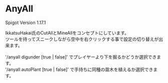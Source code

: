 # AnyAll
Spigot Version 1.17.1

IkkatsuHakai氏のCutAllとMineAllをコンセプトにしています。<br>
ツールを持ってスニークしながら空中を右クリックする事で設定の切り替えが出来ます。<br>
<br>
'/anyall digunder [true | false]' でプレイヤーより下を掘るかどうか選択できます。<br>
'/anyall autoPlant [true | false]' で手持ちに同種の苗木を植えるか選択できます。

